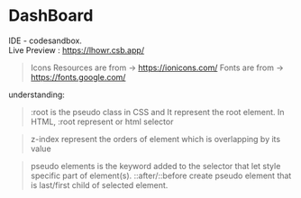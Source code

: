 # DashBoard

IDE - codesandbox.  <br>
Live Preview : https://lhowr.csb.app/

> Icons Resources are from -> https://ionicons.com/
> Fonts are from -> https://fonts.google.com/

understanding:
>   :root is the pseudo class in CSS and It represent the root element.
>   In HTML, :root represent <html> or html selector

>   z-index represent the orders of element which is overlapping by its value

>   pseudo elements is the keyword added to the selector that let style specific part of element(s).
>   ::after/::before create pseudo element that is last/first child of selected element.

